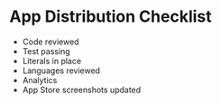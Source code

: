 # App Distribution Checklist

- Code reviewed
- Test passing
- Literals in place
- Languages reviewed
- Analytics
- App Store screenshots updated
